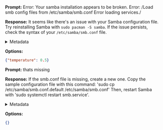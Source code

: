 **Prompt:**
Error: Your samba installation appears to be broken. Error: /Load smb config files from /etc/samba/smb.conf
Error loading services./


**Response:**
It seems like there's an issue with your Samba configuration file. Try reinstalling Samba with `sudo pacman -S samba`. If the issue persists, check the syntax of your `/etc/samba/smb.conf` file.

<details><summary>Metadata</summary>

- Duration: 4931 ms
- Datetime: 2023-09-22T19:09:22.769373
- Model: gpt-4-0613

</details>

**Options:**
```json
{"temperature": 0.5}
```

**Prompt:**
thats missing

**Response:**
If the smb.conf file is missing, create a new one. Copy the sample configuration file with this command: 'sudo cp /etc/samba/smb.conf.default /etc/samba/smb.conf' Then, restart Samba with 'sudo systemctl restart smb.service'.

<details><summary>Metadata</summary>

- Duration: 5362 ms
- Datetime: 2023-09-22T19:09:58.271521
- Model: gpt-4-0613

</details>

**Options:**
```json
{}
```

